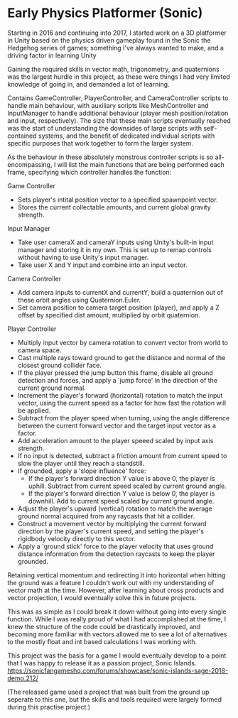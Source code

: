 # Early Physics Platformer (Sonic)

Starting in 2016 and continuing into 2017, I started work on a 3D platformer in Unity based on the physics driven gameplay found in the Sonic the Hedgehog series of games; something I've always wanted to make, and a driving factor in learning Unity

Gaining the required skills in vector math, trigonometry, and quaternions was the largest hurdle in this project, as these were things I had very limited knowledge of going in, and demanded a lot of learning.

Contains GameController, PlayerController, and CameraController scripts to handle main behaviour, with auxiliary scripts like MeshController and InputManager to handle additional behaviour (player mesh position/rotation and input, respectively). The size that these main scripts eventually reached was the start of understanding the downsides of large scripts with self-contained systems, and the benefit of dedicated individual scripts with specific purposes that work together to form the larger system.

As the behaviour in these absolutely monstrous controller scripts is so all-encompassing, I will list the main functions that are being performed each frame, specifying which controller handles the function:


Game Controller
- Sets player's intital position vector to a specified spawnpoint vector.
- Stores the current collectable amounts, and current global gravity strength.

Input Manager
- Take user cameraX and cameraY inputs using Unity's built-in input manager and storing it in my own. This is set up to remap controls without having to use Unity's input manager.
- Take user X and Y input and combine into an input vector.

Camera Controller
- Add camera inputs to currentX and currentY, build a quaternion out of these orbit angles using Quaternion.Euler.
- Set camera position to camera target position (player), and apply a Z offset by specified dist amount, multiplied by orbit quaternion.

Player Controller
- Multiply input vector by camera rotation to convert vector from world to camera space.
- Cast multiple rays toward ground to get the distance and normal of the closest ground collider face.
- If the player pressed the jump button this frame, disable all ground detection and forces, and apply a 'jump force' in the direction of the current ground normal.
- Increment the player's forward (horizontal) rotation to match the input vector, using the current speed as a factor for how fast the rotation will be applied.
- Subtract from the player speed when turning, using the angle difference between the current forward vector and the target input vector as a factor.
- Add acceleration amount to the player speeed scaled by input axis strength. 
- If no input is detected, subtract a friction amount from current speed to slow the player until they reach a standstill.
- If grounded, apply a 'slope influence' force:
    - If the player's forward direction Y value is above 0, the player is uphill. Subtract from current speed scaled by current ground angle.
    - If the player's forward direction Y value is below 0, the player is downhill. Add to current speed scaled by current ground angle.
- Adjust the player's upward (vertical) rotation to match the average ground normal acquired from any raycasts that hit a collider.
- Construct a movement vector by multiplying the current forward direction by the player's current speed, and setting the player's rigidbody velocity directly to this vector.
- Apply a 'ground stick' force to the player velocity that uses ground distance information from the detection raycasts to keep the player grounded.

Retaining vertical momentum and redirecting it into horizontal when hitting the ground was a feature I couldn't work out with my understanding of vector math at the time. However, after learning about cross products and vector projection, I would eventually solve this in future projects.


This was as simple as I could break it down without going into every single function. While I was really proud of what I had accomplished at the time, I knew the structure of the code could be drastically improved, and becoming more familiar with vectors allowed me to see a lot of alternatives to the mostly float and int based calculations I was working with.

This project was the basis for a game I would eventually develop to a point that I was happy to release it as a passion project, Sonic Islands.
https://sonicfangameshq.com/forums/showcase/sonic-islands-sage-2018-demo.212/

(The released game used a project that was built from the ground up seperate to this one, but the skills and tools required were largely formed during this practise project.)

